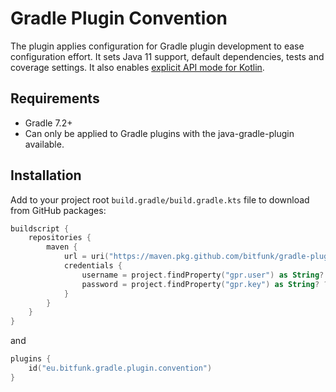 # Gradle Plugin Convention

The plugin applies configuration for Gradle plugin development to ease configuration effort. It sets Java 11 support, default dependencies, tests and coverage settings. It also enables [explicit API mode for Kotlin](https://kotlinlang.org/docs/whatsnew14.html#explicit-api-mode-for-library-authors).

## Requirements

* Gradle 7.2+
* Can only be applied to Gradle plugins with the java-gradle-plugin available.

## Installation

Add to your project root `build.gradle/build.gradle.kts` file to download from GitHub packages:

```kotlin
buildscript {
    repositories {
        maven {
            url = uri("https://maven.pkg.github.com/bitfunk/gradle-plugins")
            credentials {
                username = project.findProperty("gpr.user") as String? ?: System.getenv("PACKAGE_REGISTRY_USERNAME")
                password = project.findProperty("gpr.key") as String? ?: System.getenv("PACKAGE_REGISTRY_TOKEN")
            }
        }
    }
}
```

and

```kotlin
plugins {
    id("eu.bitfunk.gradle.plugin.convention")
}
```
